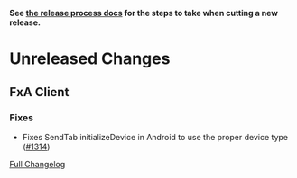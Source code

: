 **See [the release process docs](docs/howtos/cut-a-new-release.md) for the steps to take when cutting a new release.**

# Unreleased Changes

## FxA Client

### Fixes

- Fixes SendTab initializeDevice in Android to use the proper device type ([#1314](https://github.com/mozilla/application-services/pull/1314))

[Full Changelog](https://github.com/mozilla/application-services/compare/v0.32.0...master)
